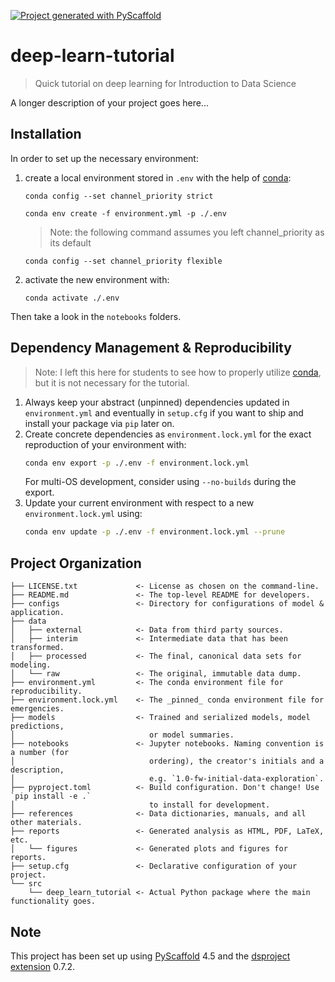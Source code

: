 [![Project generated with PyScaffold](https://img.shields.io/badge/-PyScaffold-005CA0?logo=pyscaffold)](https://pyscaffold.org/)
<!-- These are examples of badges you might also want to add to your README. Update the URLs accordingly.
[![Built Status](https://api.cirrus-ci.com/github/<USER>/deep-learn-tutorial.svg?branch=main)](https://cirrus-ci.com/github/<USER>/deep-learn-tutorial)
[![ReadTheDocs](https://readthedocs.org/projects/deep-learn-tutorial/badge/?version=latest)](https://deep-learn-tutorial.readthedocs.io/en/stable/)
[![Coveralls](https://img.shields.io/coveralls/github/<USER>/deep-learn-tutorial/main.svg)](https://coveralls.io/r/<USER>/deep-learn-tutorial)
[![PyPI-Server](https://img.shields.io/pypi/v/deep-learn-tutorial.svg)](https://pypi.org/project/deep-learn-tutorial/)
[![Conda-Forge](https://img.shields.io/conda/vn/conda-forge/deep-learn-tutorial.svg)](https://anaconda.org/conda-forge/deep-learn-tutorial)
[![Monthly Downloads](https://pepy.tech/badge/deep-learn-tutorial/month)](https://pepy.tech/project/deep-learn-tutorial)
[![Twitter](https://img.shields.io/twitter/url/http/shields.io.svg?style=social&label=Twitter)](https://twitter.com/deep-learn-tutorial)
-->

# deep-learn-tutorial

> Quick tutorial on deep learning for Introduction to Data Science

A longer description of your project goes here...

## Installation

In order to set up the necessary environment:

1. create a local environment stored in `.env` with the help of [conda]:
   ```
   conda config --set channel_priority strict
   ```
   ```
   conda env create -f environment.yml -p ./.env
   ```

   > Note: the following command assumes you left channel_priority as its default
   ```
   conda config --set channel_priority flexible
   ```
2. activate the new environment with:
   ```
   conda activate ./.env
   ```

Then take a look in the `notebooks` folders.

## Dependency Management & Reproducibility

> Note: I left this here for students to see how to properly utilize [conda], but it is not necessary for the tutorial.

1. Always keep your abstract (unpinned) dependencies updated in `environment.yml` and eventually in `setup.cfg` if you want to ship and install your package via `pip` later on.
2. Create concrete dependencies as `environment.lock.yml` for the exact reproduction of your
   environment with:
   ```bash
   conda env export -p ./.env -f environment.lock.yml
   ```
   For multi-OS development, consider using `--no-builds` during the export.
3. Update your current environment with respect to a new `environment.lock.yml` using:
   ```bash
   conda env update -p ./.env -f environment.lock.yml --prune
   ```
## Project Organization

```
├── LICENSE.txt             <- License as chosen on the command-line.
├── README.md               <- The top-level README for developers.
├── configs                 <- Directory for configurations of model & application.
├── data
│   ├── external            <- Data from third party sources.
│   ├── interim             <- Intermediate data that has been transformed.
│   ├── processed           <- The final, canonical data sets for modeling.
│   └── raw                 <- The original, immutable data dump.
├── environment.yml         <- The conda environment file for reproducibility.
├── environment.lock.yml    <- The _pinned_ conda environment file for emergencies.
├── models                  <- Trained and serialized models, model predictions,
│                              or model summaries.
├── notebooks               <- Jupyter notebooks. Naming convention is a number (for
│                              ordering), the creator's initials and a description,
│                              e.g. `1.0-fw-initial-data-exploration`.
├── pyproject.toml          <- Build configuration. Don't change! Use `pip install -e .`
│                              to install for development.
├── references              <- Data dictionaries, manuals, and all other materials.
├── reports                 <- Generated analysis as HTML, PDF, LaTeX, etc.
│   └── figures             <- Generated plots and figures for reports.
├── setup.cfg               <- Declarative configuration of your project.
└── src
    └── deep_learn_tutorial <- Actual Python package where the main functionality goes.
```

<!-- pyscaffold-notes -->

## Note

This project has been set up using [PyScaffold] 4.5 and the [dsproject extension] 0.7.2.

[conda]: https://docs.conda.io/
[pre-commit]: https://pre-commit.com/
[Jupyter]: https://jupyter.org/
[nbstripout]: https://github.com/kynan/nbstripout
[Google style]: http://google.github.io/styleguide/pyguide.html#38-comments-and-docstrings
[PyScaffold]: https://pyscaffold.org/
[dsproject extension]: https://github.com/pyscaffold/pyscaffoldext-dsproject
